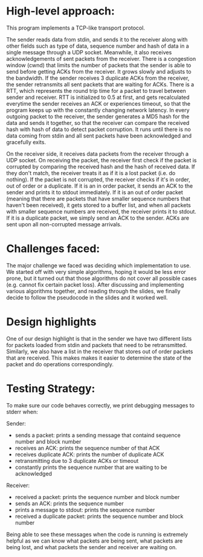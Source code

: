 # High-level approach:
This program implements a TCP-like transport protocol. 

The sender reads data from stdin, and sends it to the receiver along with other fields such as type of data, sequence number and hash of data in a single message through a UDP socket. Meanwhile, it also receives acknowledgements of sent packets from the receiver. There is a congestion window (cwnd) that limits the number of packets that the sender is able to send before getting ACKs from the receiver. It grows slowly and adjusts to the bandwidth. If the sender receives 3 duplicate ACKs from the receiver, the sender retransmits all sent packets that are waiting for ACKs. There is a RTT, which represents the round trip time for a packet to travel between sender and receiver. RTT is initialized to 0.5 at first, and gets recalculated everytime the sender receives an ACK or experiences timeout, so that the program keeps up with the constantly changing network latency. In every outgoing packet to the receiver, the sender generates a MD5 hash for the data and sends it together, so that the receiver can compare the received hash with hash of data to detect packet corruption. It runs until there is no data coming from stdin and all sent packets have been acknowledged and gracefully exits.

On the receiver side, it receives data packets from the receiver through a UDP socket. On receiving the packet, the receiver first check if the packet is corrupted by comparing the received hash and the hash of received data. If they don't match, the receiver treats it as if it is a lost packet (i.e. do nothing). If the packet is not corrupted, the receiver checks if it's in order, out of order or a duplicate. If it is an in order packet, it sends an ACK to the sender and prints it to stdout immediately. If it is an out of order packet (meaning that there are packets that have smaller sequence numbers that haven't been received), it gets stored to a buffer list, and when all packets with smaller sequence numbers are received, the receiver prints it to stdout. If it is a duplicate packet, we simply send an ACK to the sender. ACKs are sent upon all non-corrupted message arrivals. 

# Challenges faced:
The major challenge we faced was deciding which implementation to use. We started off with very simple algorithms, hoping it would be less error prone, but it turned out that those algorithms do not cover all possible cases (e.g. cannot fix certain packet loss). After discussing and implementing various algorithms together, and reading through the slides, we finally decide to follow the pseudocode in the slides and it worked well.

# Design highlights
One of our design highlight is that in the sender we have two different lists for packets loaded from stdin and packets that need to be retransmitted. Similarly, we also have a list in the receiver that stores out of order packets that are received. This makes makes it easier to determine the state of the packet and do operations correspondingly.

# Testing Strategy:
To make sure our code behaves correctly, we print debugging messages to stderr when:

Sender:
- sends a packet: prints a sending message that containd sequence number and block number
- receives an ACK: prints the sequence number of that ACK
- receives duplicate ACK: prints the number of duplicate ACK
- retransmitting due to 3 duplicate ACKs or timeout
- constantly prints the sequence number that are waiting to be acknowledged

Receiver:
- received a packet: prints the sequence number and block number
- sends an ACK: prints the sequence number
- prints a message to stdout: prints the sequence number
- received a duplicate packet: prints the sequence number and block number

Being able to see these messages when the code is running is extremely helpful as we can know what packets are being sent, what packets are being lost, and what packets the sender and receiver are waiting on.
